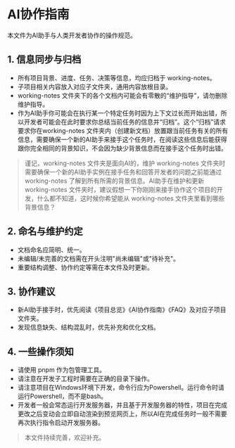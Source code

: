 # AI协作指南

本文件为AI助手与人类开发者协作的操作规范。

## 1. 信息同步与归档
- 所有项目背景、进度、任务、决策等信息，均应归档于 working-notes。
- 子项目相关内容放入对应子文件夹，通用内容放根目录。
- working-notes 文件夹下的各个文档内可能会有零散的“维护指导”，请勿删除维护指导。
- 作为AI助手你可能会在执行某一个特定任务时因为上下文过长而开始出错，所以开发者可能会在此时要求你总结当前任务的信息并“归档”。这个“归档”请求要求你在working-notes 文件夹内（创建新文档）放置跟当前任务有关的所有信息，需要确保一个新的AI助手来接手这个任务时，在阅读这些信息后能获得跟你完全相同的背景知识，不会因为缺少背景信息而在接手这个任务时出错。

> 谨记，working-notes 文件夹是面向AI的，维护 working-notes 文件夹时需要确保一个新的AI助手实例在接手任务和回答开发者的问题之前能通过 working-notes 了解到所有所需的背景信息。AI助手在维护和更新 working-notes 文件夹时，建议假想一下你刚刚来接手协作这个项目的开发，什么都不知道，这时候你希望能从 working-notes 文件夹里看到哪些背景信息？

## 2. 命名与维护约定
- 文档命名应简明、统一。
- 未编辑/未完善的文档需在开头注明"尚未编辑"或"待补充"。
- 重要结构调整、协作约定等需在本文件及时更新。

## 3. 协作建议
- 新AI助手接手时，优先阅读《项目总览》《AI协作指南》《FAQ》及对应子项目文件夹。
- 发现信息缺失、结构混乱时，优先补充和优化文档。

## 4. 一些操作须知
- 请使用 pnpm 作为包管理工具。
- 请注意在开发子工程时需要在正确的目录下操作。
- 请注意项目在Windows环境下开发，命令行应为Powershell。运行命令时请运行Powershell，而不是bash。
- 开发者一般会常态运行开发服务器，并且基于开发服务器的特性，项目在完成更改之后变动会立即自动渲染到预览网页上，所以AI在完成任务时一般不需要再次执行指令启动开发服务器。

> 本文件持续完善，欢迎补充。 